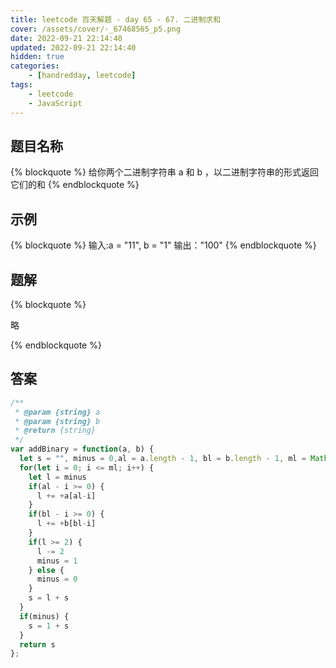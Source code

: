 ```yaml
---
title: leetcode 百天解题 - day 65 - 67. 二进制求和
cover: /assets/cover/·_67468565_p5.png
date: 2022-09-21 22:14:40
updated: 2022-09-21 22:14:40
hidden: true
categories:
    - [handredday, leetcode]
tags:
    - leetcode
    - JavaScript
---
```


## 题目名称

{% blockquote %}
给你两个二进制字符串 a 和 b ，以二进制字符串的形式返回它们的和
{% endblockquote %}

## 示例

{% blockquote %}
输入:a = "11", b = "1"
输出："100"
{% endblockquote %}


## 题解

{% blockquote %}

略

{% endblockquote %}

## 答案

~~~js
/**
 * @param {string} a
 * @param {string} b
 * @return {string}
 */
var addBinary = function(a, b) {
  let s = "", minus = 0,al = a.length - 1, bl = b.length - 1, ml = Math.max(al, bl)
  for(let i = 0; i <= ml; i++) {
    let l = minus
    if(al - i >= 0) {
      l += +a[al-i]
    }
    if(bl - i >= 0) {
      l += +b[bl-i]
    }
    if(l >= 2) {
      l -= 2
      minus = 1
    } else {
      minus = 0
    }
    s = l + s
  }
  if(minus) {
    s = 1 + s
  }
  return s
};
~~~

